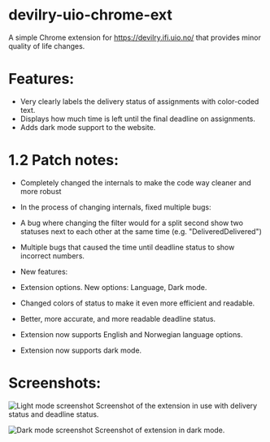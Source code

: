 # devilry-uio-chrome-ext
A simple Chrome extension for https://devilry.ifi.uio.no/ that provides minor quality of life changes.

# Features:
- Very clearly labels the delivery status of assignments with color-coded text.
- Displays how much time is left until the final deadline on assignments.
- Adds dark mode support to the website.

# 1.2 Patch notes:
- Completely changed the internals to make the code way cleaner and more robust


- In the process of changing internals, fixed multiple bugs:
- A bug where changing the filter would for a split second show two statuses next to each other at the same time (e.g. "DeliveredDelivered")
- Multiple bugs that caused the time until deadline status to show incorrect numbers.


- New features:
- Extension options. New options: Language, Dark mode.
- Changed colors of status to make it even more efficient and readable.
- Better, more accurate, and more readable deadline status.
- Extension now supports English and Norwegian language options.
- Extension now supports dark mode. 

# Screenshots:
![Light mode screenshot](https://github.com/Sutorenja/devilry-uio-chrome-ext/blob/master/images/lightmode.png?raw=true)
Screenshot of the extension in use with delivery status and deadline status.

![Dark mode screenshot](https://github.com/Sutorenja/devilry-uio-chrome-ext/blob/master/images/darkmode.png?raw=true)
Screenshot of extension in dark mode.
